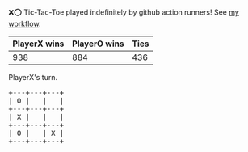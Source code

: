 :x::o: Tic-Tac-Toe played indefinitely by github action runners! See [my workflow](.github/workflows/play.yaml).

|PlayerX wins|PlayerO wins|Ties|
|-|-|-|
|938|884|436|

PlayerX's turn.

<pre>
+---+---+---+
| O |   |   |
+---+---+---+
| X |   |   |
+---+---+---+
| O |   | X |
+---+---+---+
</pre>